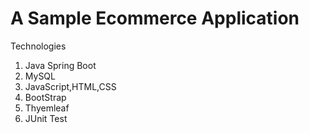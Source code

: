 # A Sample Ecommerce Application

Technologies

1. Java Spring Boot
2. MySQL
3. JavaScript,HTML,CSS
4. BootStrap
5. Thyemleaf
6. JUnit Test
